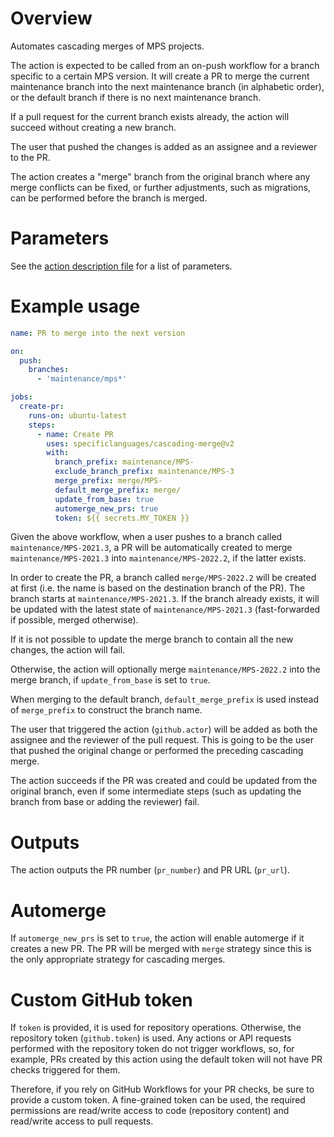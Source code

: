 # Overview

Automates cascading merges of MPS projects.

The action is expected to be called from an on-push workflow for a branch specific to a certain MPS version. It will
create a PR to merge the current maintenance branch into the next maintenance branch (in alphabetic order), or the
default branch if there is no next maintenance branch.

If a pull request for the current branch exists already, the action will succeed without creating a new branch.

The user that pushed the changes is added as an assignee and a reviewer to the PR.

The action creates a "merge" branch from the original branch where any merge conflicts can be fixed, or further
adjustments, such as migrations, can be performed before the branch is merged.

# Parameters

See the [action description file](action.yml) for a list of parameters.

# Example usage

```yaml
name: PR to merge into the next version

on:
  push:
    branches:
      - 'maintenance/mps*'

jobs:
  create-pr:
    runs-on: ubuntu-latest
    steps:
      - name: Create PR
        uses: specificlanguages/cascading-merge@v2
        with:
          branch_prefix: maintenance/MPS-
          exclude_branch_prefix: maintenance/MPS-3
          merge_prefix: merge/MPS-
          default_merge_prefix: merge/
          update_from_base: true
          automerge_new_prs: true
          token: ${{ secrets.MY_TOKEN }}
```

Given the above workflow, when a user pushes to a branch called `maintenance/MPS-2021.3`, a PR will be automatically
created to merge `maintenance/MPS-2021.3` into `maintenance/MPS-2022.2`, if the latter exists.

In order to create the PR, a branch called `merge/MPS-2022.2` will be created at first (i.e. the name is based on the
destination branch of the PR). The branch starts at `maintenance/MPS-2021.3`. If the branch already exists, it will be
updated with the latest state of `maintenance/MPS-2021.3` (fast-forwarded if possible, merged otherwise).

If it is not possible to update the merge branch to contain all the new changes, the action will fail.

Otherwise, the action will optionally merge `maintenance/MPS-2022.2` into the merge branch, if `update_from_base` is set
to `true`.

When merging to the default branch, `default_merge_prefix` is used instead of `merge_prefix` to construct the branch
name.

The user that triggered the action (`github.actor`) will be added as both the assignee and the reviewer of the pull
request. This is going to be the user that pushed the original change or performed the preceding cascading merge.

The action succeeds if the PR was created and could be updated from the original branch, even if some intermediate steps
(such as updating the branch from base or adding the reviewer) fail.

# Outputs

The action outputs the PR number (`pr_number`) and PR URL (`pr_url`).

# Automerge

If `automerge_new_prs` is set to `true`, the action will enable automerge if it creates a new PR. The PR will be merged
with `merge` strategy since this is the only appropriate strategy for cascading merges.

# Custom GitHub token

If `token` is provided, it is used for repository operations. Otherwise, the repository token (`github.token`) is used.
Any actions or API requests performed with the repository token do not trigger workflows, so, for example, PRs created
by this action using the default token will not have PR checks triggered for them.

Therefore, if you rely on GitHub Workflows for your PR checks, be sure to provide a custom token. A fine-grained token
can be used, the required permissions are read/write access to code (repository content) and read/write access to pull
requests.
